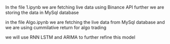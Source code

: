 In the file 1.ipynb 
we are fetching live data using Binance API
further we are storing the data in MySql database 

in the file Algo.ipynb 
we are fetching the live data from MySql database
and we are using cummilative return for algo trading 

we will use RNN LSTM and ARIMA to further refine this model 
